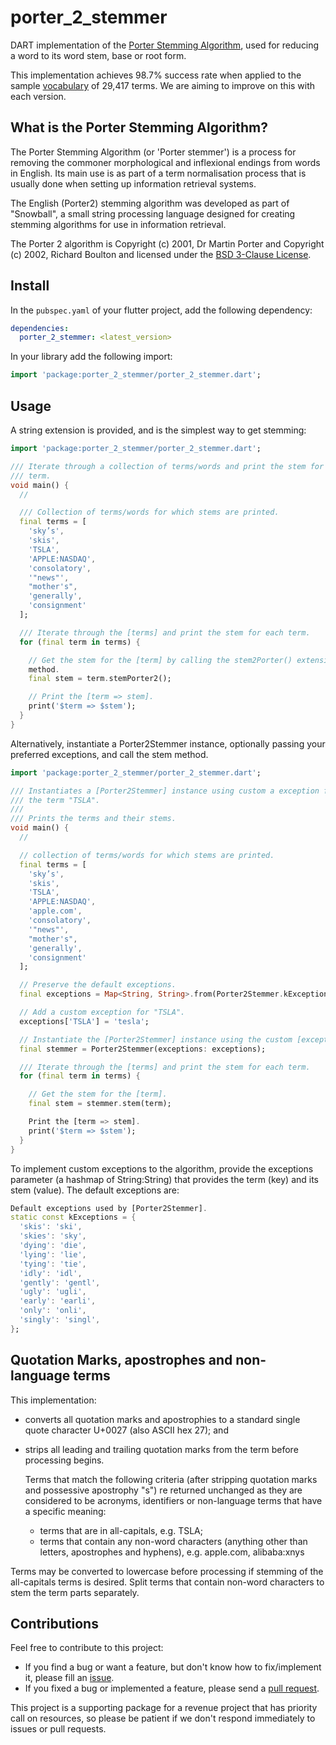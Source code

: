 <!-- 
BSD 3-Clause License
Copyright (c) 2022, GM Consult Pty Ltd
Copyright (c) 2001, Dr Martin Porter,
Copyright (c) 2002, Richard Boulton.
All rights reserved. 
-->

# porter_2_stemmer
DART implementation of the [Porter Stemming Algorithm](https://snowballstem.org/algorithms/), used for reducing a word to its word stem, base or root form.

This implementation achieves 98.7% success rate when applied to the
sample [vocabulary](http://snowball.tartarus.org/algorithms/english/diffs.txt) of 29,417 terms. We are aiming to improve on this with each version.

## What is the Porter Stemming Algorithm?

The Porter Stemming Algorithm (or 'Porter stemmer') is a process for removing the commoner morphological and inflexional endings from words in English. Its main use is as part of a term normalisation process that is usually done when setting up information retrieval systems.

The English (Porter2) stemming algorithm was developed as part of "Snowball", a small string processing language designed for creating stemming algorithms for use in information retrieval.

The Porter 2 algorithm is Copyright (c) 2001, Dr Martin Porter and Copyright (c) 2002, Richard Boulton and licensed under the [BSD 3-Clause License](https://opensource.org/licenses/BSD-3-Clause). 

## Install

In the `pubspec.yaml` of your flutter project, add the following dependency:

```yaml
dependencies:
  porter_2_stemmer: <latest_version>
```

In your library add the following import:

```dart
import 'package:porter_2_stemmer/porter_2_stemmer.dart';
```

## Usage

A string extension is provided, and is the simplest way to get stemming:

```dart
import 'package:porter_2_stemmer/porter_2_stemmer.dart';

/// Iterate through a collection of terms/words and print the stem for each 
/// term.
void main() {
  //

  /// Collection of terms/words for which stems are printed.
  final terms = [
    'sky’s',
    'skis',
    'TSLA',
    'APPLE:NASDAQ',
    'consolatory',
    '"news"',
    "mother's",
    'generally',
    'consignment'
  ];

  /// Iterate through the [terms] and print the stem for each term.
  for (final term in terms) {

    // Get the stem for the [term] by calling the stem2Porter() extension 
    method.
    final stem = term.stemPorter2();

    // Print the [term => stem].
    print('$term => $stem'); 
  }
}
```

Alternatively, instantiate a Porter2Stemmer instance, optionally passing your preferred exceptions,
and call the stem method.

```dart
import 'package:porter_2_stemmer/porter_2_stemmer.dart';

/// Instantiates a [Porter2Stemmer] instance using custom a exception for
/// the term "TSLA".
///
/// Prints the terms and their stems.
void main() {
  //

  // collection of terms/words for which stems are printed.
  final terms = [
    'sky’s',
    'skis',
    'TSLA',
    'APPLE:NASDAQ',
    'apple.com',
    'consolatory',
    '"news"',
    "mother's",
    'generally',
    'consignment'
  ];

  // Preserve the default exceptions.
  final exceptions = Map<String, String>.from(Porter2Stemmer.kExceptions);

  // Add a custom exception for "TSLA".
  exceptions['TSLA'] = 'tesla';

  // Instantiate the [Porter2Stemmer] instance using the custom [exceptions]
  final stemmer = Porter2Stemmer(exceptions: exceptions);

  /// Iterate through the [terms] and print the stem for each term.
  for (final term in terms) {

    // Get the stem for the [term].
    final stem = stemmer.stem(term);

    Print the [term => stem].
    print('$term => $stem');
  }
}

```

To implement custom exceptions to the algorithm, provide the exceptions parameter (a hashmap of String:String) that provides the term (key) and its stem (value). The default exceptions are:
```dart
Default exceptions used by [Porter2Stemmer].
static const kExceptions = {
  'skis': 'ski',
  'skies': 'sky',
  'dying': 'die',
  'lying': 'lie',
  'tying': 'tie',
  'idly': 'idl',
  'gently': 'gentl',
  'ugly': 'ugli',
  'early': 'earli',
  'only': 'onli',
  'singly': 'singl',
};
```

## Quotation Marks, apostrophes and non-language terms

This implementation:
* converts all quotation marks and apostrophies to a standard single quote character U+0027 (also ASCII hex 27); and
* strips all leading and trailing quotation marks from the term before processing begins.

  Terms that match the following criteria (after stripping quotation marks   and possessive apostrophy "s") re returned unchanged as they are considered to be acronyms, identifiers or non-language terms that have a specific meaning:
  - terms that are in all-capitals, e.g. TSLA;
  - terms that contain any non-word characters (anything other than letters, apostrophes and hyphens), e.g. apple.com, alibaba:xnys

Terms may be converted to lowercase before processing if stemming of the all-capitals terms is desired. Split terms that contain non-word characters to stem the term parts separately.

## Contributions

Feel free to contribute to this project:
* If you find a bug or want a feature, but don't know how to fix/implement it, please fill an [issue](https://github.com/GM-Consult-Pty-Ltd/porter_2_stemmer/issues).  
* If you fixed a bug or implemented a feature, please send a [pull request](https://github.com/GM-Consult-Pty-Ltd/porter_2_stemmer/pulls). 

This project is a supporting package for a revenue project that has priority call on resources, so please be patient if we don't respond immediately to issues or pull requests.
